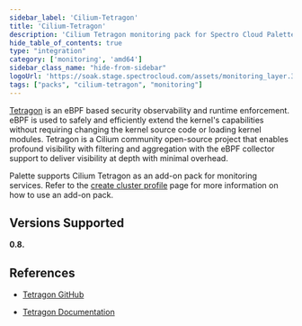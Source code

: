 ```yaml
---
sidebar_label: 'Cilium-Tetragon'
title: 'Cilium-Tetragon'
description: 'Cilium Tetragon monitoring pack for Spectro Cloud Palette'
hide_table_of_contents: true
type: "integration"
category: ['monitoring', 'amd64']
sidebar_class_name: "hide-from-sidebar"
logoUrl: 'https://soak.stage.spectrocloud.com/assets/monitoring_layer.3b14cf5b.svg'
tags: ["packs", "cilium-tetragon", "monitoring"]
---
```



[Tetragon](https://github.com/cilium/tetragon) is an eBPF based security observability and runtime enforcement. eBPF is used to safely and efficiently extend the kernel's capabilities without requiring changing the kernel source code or loading kernel modules. Tetragon is a Cilium community open-source project that enables profound visibility with filtering and aggregation with the eBPF collector support to deliver visibility at depth with minimal overhead.

Palette supports Cilium Tetragon as an add-on pack for monitoring services. Refer to the [create cluster profile](../cluster-profiles/task-define-profile.md#overview) page for more information on how to use an add-on pack.


## Versions Supported

<Tabs queryString="versions">

<TabItem label="0.8.x" value="0.8.x">

**0.8.**

</TabItem>

</Tabs>



## References

- [Tetragon GitHub](https://github.com/cilium/tetragon)


- [Tetragon Documentation](https://tetragon.cilium.io/docs)